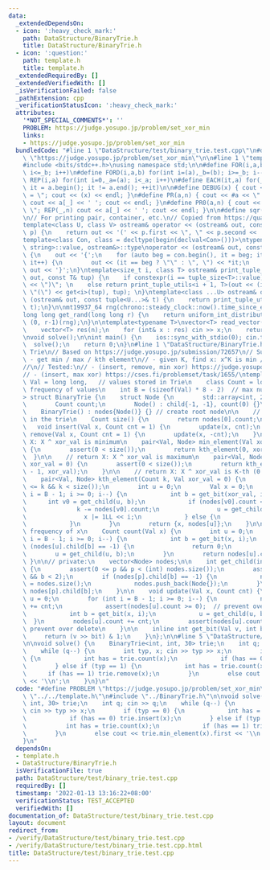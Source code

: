 ```yaml
---
data:
  _extendedDependsOn:
  - icon: ':heavy_check_mark:'
    path: DataStructure/BinaryTrie.h
    title: DataStructure/BinaryTrie.h
  - icon: ':question:'
    path: template.h
    title: template.h
  _extendedRequiredBy: []
  _extendedVerifiedWith: []
  _isVerificationFailed: false
  _pathExtension: cpp
  _verificationStatusIcon: ':heavy_check_mark:'
  attributes:
    '*NOT_SPECIAL_COMMENTS*': ''
    PROBLEM: https://judge.yosupo.jp/problem/set_xor_min
    links:
    - https://judge.yosupo.jp/problem/set_xor_min
  bundledCode: "#line 1 \"DataStructure/test/binary_trie.test.cpp\"\n#define PROBLEM\
    \ \"https://judge.yosupo.jp/problem/set_xor_min\"\n\n#line 1 \"template.h\"\n\
    #include <bits/stdc++.h>\nusing namespace std;\n\n#define FOR(i,a,b) for(int i=(a),_b=(b);\
    \ i<=_b; i++)\n#define FORD(i,a,b) for(int i=(a),_b=(b); i>=_b; i--)\n#define\
    \ REP(i,a) for(int i=0,_a=(a); i<_a; i++)\n#define EACH(it,a) for(__typeof(a.begin())\
    \ it = a.begin(); it != a.end(); ++it)\n\n#define DEBUG(x) { cout << #x << \"\
    \ = \"; cout << (x) << endl; }\n#define PR(a,n) { cout << #a << \" = \"; FOR(_,1,n)\
    \ cout << a[_] << ' '; cout << endl; }\n#define PR0(a,n) { cout << #a << \" =\
    \ \"; REP(_,n) cout << a[_] << ' '; cout << endl; }\n\n#define sqr(x) ((x) * (x))\n\
    \n// For printing pair, container, etc.\n// Copied from https://quangloc99.github.io/2021/07/30/my-CP-debugging-template.html\n\
    template<class U, class V> ostream& operator << (ostream& out, const pair<U, V>&\
    \ p) {\n    return out << '(' << p.first << \", \" << p.second << ')';\n}\n\n\
    template<class Con, class = decltype(begin(declval<Con>()))>\ntypename enable_if<!is_same<Con,\
    \ string>::value, ostream&>::type\noperator << (ostream& out, const Con& con)\
    \ {\n    out << '{';\n    for (auto beg = con.begin(), it = beg; it != con.end();\
    \ it++) {\n        out << (it == beg ? \"\" : \", \") << *it;\n    }\n    return\
    \ out << '}';\n}\ntemplate<size_t i, class T> ostream& print_tuple_utils(ostream&\
    \ out, const T& tup) {\n    if constexpr(i == tuple_size<T>::value) return out\
    \ << \")\"; \n    else return print_tuple_utils<i + 1, T>(out << (i ? \", \" :\
    \ \"(\") << get<i>(tup), tup); \n}\ntemplate<class ...U> ostream& operator <<\
    \ (ostream& out, const tuple<U...>& t) {\n    return print_tuple_utils<0, tuple<U...>>(out,\
    \ t);\n}\n\nmt19937_64 rng(chrono::steady_clock::now().time_since_epoch().count());\n\
    long long get_rand(long long r) {\n    return uniform_int_distribution<long long>\
    \ (0, r-1)(rng);\n}\n\ntemplate<typename T>\nvector<T> read_vector(int n) {\n\
    \    vector<T> res(n);\n    for (int& x : res) cin >> x;\n    return res;\n}\n\
    \nvoid solve();\n\nint main() {\n    ios::sync_with_stdio(0); cin.tie(0);\n  \
    \  solve();\n    return 0;\n}\n#line 1 \"DataStructure/BinaryTrie.h\"\n// Binary\
    \ Trie\n// Based on https://judge.yosupo.jp/submission/72657\n// Supports:\n//\
    \ - get min / max / kth element\n// - given K, find x: x^K is min / max / kth\n\
    //\n// Tested:\n// - (insert, remove, min xor) https://judge.yosupo.jp/problem/set_xor_min\n\
    // - (insert, max xor) https://cses.fi/problemset/task/1655/\ntemplate<\n    class\
    \ Val = long long,   // values stored in Trie\n    class Count = long long, //\
    \ frequency of values\n    int B = (sizeof(Val) * 8 - 2)  // max number of bit\n\
    > struct BinaryTrie {\n    struct Node {\n        std::array<int, 2> child;\n\
    \        Count count;\n        Node() : child{-1, -1}, count(0) {}\n    };\n\n\
    \    BinaryTrie() : nodes{Node()} {} // create root node\n\n    // Number of elements\
    \ in the trie\n    Count size() {\n        return nodes[0].count;\n    }\n\n \
    \   void insert(Val x, Count cnt = 1) {\n        update(x, cnt);\n    }\n    void\
    \ remove(Val x, Count cnt = 1) {\n        update(x, -cnt);\n    }\n\n    // return\
    \ X: X ^ xor_val is minimum\n    pair<Val, Node> min_element(Val xor_val = 0)\
    \ {\n        assert(0 < size());\n        return kth_element(0, xor_val);\n  \
    \  }\n\n    // return X: X ^ xor_val is maximum\n    pair<Val, Node> max_element(Val\
    \ xor_val = 0) {\n        assert(0 < size());\n        return kth_element(size()\
    \ - 1, xor_val);\n    }\n\n    // return X: X ^ xor_val is K-th (0 <= K < size())\n\
    \    pair<Val, Node> kth_element(Count k, Val xor_val = 0) {\n        assert(0\
    \ <= k && k < size());\n        int u = 0;\n        Val x = 0;\n        for (int\
    \ i = B - 1; i >= 0; i--) {\n            int b = get_bit(xor_val, i);\n      \
    \      int v0 = get_child(u, b);\n            if (nodes[v0].count <= k) {\n  \
    \              k -= nodes[v0].count;\n                u = get_child(u, 1-b);\n\
    \                x |= 1LL << i;\n            } else {\n                u = v0;\n\
    \            }\n        }\n        return {x, nodes[u]};\n    }\n\n    // return\
    \ frequency of x\n    Count count(Val x) {\n        int u = 0;\n        for (int\
    \ i = B - 1; i >= 0; i--) {\n            int b = get_bit(x, i);\n            if\
    \ (nodes[u].child[b] == -1) {\n                return 0;\n            }\n    \
    \        u = get_child(u, b);\n        }\n        return nodes[u].count;\n   \
    \ }\n\n// private:\n    vector<Node> nodes;\n\n    int get_child(int p, int b)\
    \ {\n        assert(0 <= p && p < (int) nodes.size());\n        assert(0 <= b\
    \ && b < 2);\n        if (nodes[p].child[b] == -1) {\n            nodes[p].child[b]\
    \ = nodes.size();\n            nodes.push_back(Node{});\n        }\n        return\
    \ nodes[p].child[b];\n    }\n\n    void update(Val x, Count cnt) {\n        int\
    \ u = 0;\n        for (int i = B - 1; i >= 0; i--) {\n            nodes[u].count\
    \ += cnt;\n            assert(nodes[u].count >= 0);  // prevent over delete\n\
    \            int b = get_bit(x, i);\n            u = get_child(u, b);\n      \
    \  }\n        nodes[u].count += cnt;\n        assert(nodes[u].count >= 0);  //\
    \ prevent over delete\n    }\n\n    inline int get_bit(Val v, int bit) {\n   \
    \     return (v >> bit) & 1;\n    }\n};\n\n#line 5 \"DataStructure/test/binary_trie.test.cpp\"\
    \n\nvoid solve() {\n    BinaryTrie<int, int, 30> trie;\n    int q; cin >> q;\n\
    \    while (q--) {\n        int typ, x; cin >> typ >> x;\n        if (typ == 0)\
    \ {\n            int has = trie.count(x);\n            if (has == 0) trie.insert(x);\n\
    \        } else if (typ == 1) {\n            int has = trie.count(x);\n      \
    \      if (has == 1) trie.remove(x);\n        }\n        else cout << trie.min_element(x).first\
    \ << '\\n';\n    }\n}\n"
  code: "#define PROBLEM \"https://judge.yosupo.jp/problem/set_xor_min\"\n\n#include\
    \ \"../../template.h\"\n#include \"../BinaryTrie.h\"\n\nvoid solve() {\n    BinaryTrie<int,\
    \ int, 30> trie;\n    int q; cin >> q;\n    while (q--) {\n        int typ, x;\
    \ cin >> typ >> x;\n        if (typ == 0) {\n            int has = trie.count(x);\n\
    \            if (has == 0) trie.insert(x);\n        } else if (typ == 1) {\n \
    \           int has = trie.count(x);\n            if (has == 1) trie.remove(x);\n\
    \        }\n        else cout << trie.min_element(x).first << '\\n';\n    }\n\
    }\n"
  dependsOn:
  - template.h
  - DataStructure/BinaryTrie.h
  isVerificationFile: true
  path: DataStructure/test/binary_trie.test.cpp
  requiredBy: []
  timestamp: '2022-01-13 13:16:22+08:00'
  verificationStatus: TEST_ACCEPTED
  verifiedWith: []
documentation_of: DataStructure/test/binary_trie.test.cpp
layout: document
redirect_from:
- /verify/DataStructure/test/binary_trie.test.cpp
- /verify/DataStructure/test/binary_trie.test.cpp.html
title: DataStructure/test/binary_trie.test.cpp
---
```

